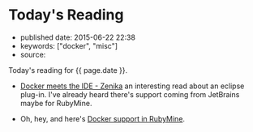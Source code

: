 # Today's Reading

- published date: 2015-06-22 22:38
- keywords: ["docker", "misc"]
- source: 


Today's reading for {{ page.date }}.

* [Docker meets the IDE - Zenika](http://blog.zenika.com/index.php?post/2015/06/15/Docker-meets-the-IDE)
an interesting read about an eclipse plug-in. I've already heard
there's support coming from JetBrains maybe for RubyMine.

* Oh, hey, and here's
[Docker support in RubyMine](http://plugins.jetbrains.com/update/index?pr=ruby&updateId=19837).
